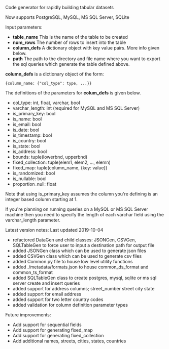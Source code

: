 Code generator for rapidly building tabular datasets

Now supports PostgreSQL, MySQL, MS SQL Server, SQLite

Input parameters:
- **table_name** This is the name of the table to be created
- **num_rows** The number of rows to insert into the table
- **column_defs** A dictionary object with key value pairs. More info given below.
- **path** The path to the directory and file name where you want to export the sql
queries which generate the table defined above.

**column_defs** is a dictionary object of the form:
```
{column_name: {"col_type": type, ...}}
```
The definitions of the parameters for **colum_defs** is given below.

- col_type: int, float, varchar, bool
- varchar_length: int (required for MySQL and MS SQL Server)
- is_primary_key: bool
- is_name: bool
- is_email: bool
- is_date: bool
- is_timestamp: bool
- is_country: bool
- is_state: bool
- is_address: bool
- bounds: tuple(lowerbnd, upperbnd)
- fixed_collection: tuple(elem1, elem2, ..., elemn)
- fixed_map: tuple(column_name, {key: value})
- is_randomized: bool
- is_nullable: bool
- proportion_null: float

Note that using is_primary_key assumes the column you're defining is an integer
based column starting at 1.

If you're planning on running queries on a MySQL or MS SQL Server machine then you
need to specify the length of each varchar field using the varchar_length parameter.


Latest version notes: Last updated 2019-10-04
- refactored DataGen and child classes: JSONGen, CSVGen, SQLTableGen to force
user to input a destination path for output file
- added JSONGen class which can be used to generate json files
- added CSVGen class which can be used to generate csv files
- added Common.py file to house low level utility functions
- added ./metadata/formats.json to house common_ds_format and common_ts_format
- added SQLTableGen class to create postgres, mysql, sqlite or ms sql server create
and insert queries
- added support for address columns; street_number street city state
- added support for email address
- added support for two letter country codes
- added validation for column definition parameter types


Future improvements:
- Add support for sequential fields
- Add support for generating fixed_map
- Add support for generating fixed_collection
- Add additional names, streets, cities, states, countries
